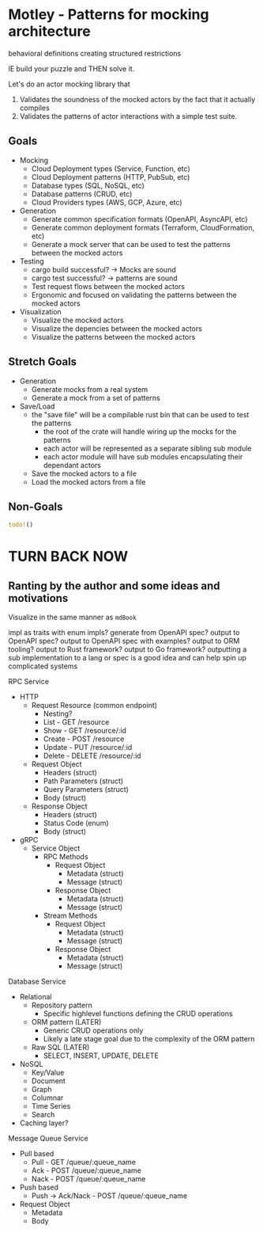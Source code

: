 # Motley - Patterns for mocking architecture
behavioral definitions creating structured restrictions

IE build your puzzle and THEN solve it.


Let's do an actor mocking library that
1. Validates the soundness of the mocked actors by the fact that it actually compiles
2. Validates the patterns of actor interactions with a simple test suite.

## Goals
* Mocking
  * Cloud Deployment types (Service, Function, etc)
  * Cloud Deployment patterns (HTTP, PubSub, etc)
  * Database types (SQL, NoSQL, etc)
  * Database patterns (CRUD, etc)
  * Cloud Providers types (AWS, GCP, Azure, etc)
* Generation
  * Generate common specification formats (OpenAPI, AsyncAPI, etc)
  * Generate common deployment formats (Terraform, CloudFormation, etc)
  * Generate a mock server that can be used to test the patterns between the mocked actors
* Testing
  * cargo build successful? -> Mocks are sound
  * cargo test successful? -> patterns are sound
  * Test request flows between the mocked actors
  * Ergonomic and focused on validating the patterns between the mocked actors
* Visualization
  * Visualize the mocked actors
  * Visualize the depencies between the mocked actors
  * Visualize the patterns between the mocked actors

## Stretch Goals
* Generation
  * Generate mocks from a real system
  * Generate a mock from a set of patterns
* Save/Load
  * the "save file" will be a compilable rust bin that can be used to test the patterns
    * the root of the crate will handle wiring up the mocks for the patterns
    * each actor will be represented as a separate sibling sub module
    * each actor module will have sub modules encapsulating their dependant actors
  * Save the mocked actors to a file
  * Load the mocked actors from a file

## Non-Goals
```rs
todo!()
```

# TURN BACK NOW

## Ranting by the author and some ideas and motivations

Visualize in the same manner as `mdBook`

impl as traits with enum impls?
generate from OpenAPI spec?
output to OpenAPI spec?
output to OpenAPI spec with examples?
output to ORM tooling?
output to Rust framework?
output to Go framework?
outputting a sub implementation to a lang or spec is a good idea and can help spin up complicated systems

RPC Service
* HTTP
  * Request Resource (common endpoint)
    * Nesting?
    * List - GET /resource
    * Show - GET /resource/:id
    * Create - POST /resource
    * Update - PUT /resource/:id
    * Delete - DELETE /resource/:id
  * Request Object
    * Headers (struct)
    * Path Parameters (struct)
    * Query Parameters (struct)
    * Body (struct)
  * Response Object
    * Headers (struct)
    * Status Code (enum)
    * Body (struct)
* gRPC
  * Service Object
    * RPC Methods
      * Request Object
        * Metadata (struct)
        * Message (struct)
      * Response Object
        * Metadata (struct)
        * Message (struct)
    * Stream Methods
      * Request Object
        * Metadata (struct)
        * Message (struct)
      * Response Object
        * Metadata (struct)
        * Message (struct)

Database Service
* Relational
  * Repository pattern
    * Specific highlevel functions defining the CRUD operations
  * ORM pattern (LATER)
    * Generic CRUD operations only
    * Likely a late stage goal due to the complexity of the ORM pattern
  * Raw SQL (LATER)
    * SELECT, INSERT, UPDATE, DELETE
* NoSQL
  * Key/Value
  * Document
  * Graph
  * Columnar
  * Time Series
  * Search
* Caching layer?

Message Queue Service
* Pull based
  * Pull - GET /queue/:queue_name
  * Ack - POST /queue/:queue_name
  * Nack - POST /queue/:queue_name
* Push based
  * Push -> Ack/Nack - POST /queue/:queue_name
* Request Object
  * Metadata
  * Body
